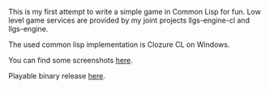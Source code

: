This is my first attempt to write a simple game in Common Lisp for fun. Low level game services are provided by my joint projects llgs-engine-cl and llgs-engine.

The used common lisp implementation is Clozure CL on Windows.

You can find some screenshots [here](http://jatekfejlesztes.hu/gp.php?id=11b928a8855a021).

Playable binary release [here](http://www.zalaszam.hu/~ssikiss/tubegame/tubegame-0.1.zip).